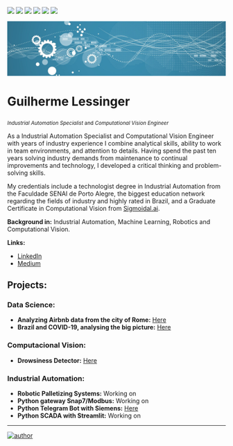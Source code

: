 [![](https://img.shields.io/badge/python-3.7+-blue.svg)](https://www.python.org/downloads/release/python-365/) ![](https://img.shields.io/badge/TiaPortal-14/15/17/20-blue) ![](https://img.shields.io/badge/OpenCV-4.0+-blue) ![](https://img.shields.io/badge/PLC-Siemens/Omron/Delta-blue) ![](https://img.shields.io/badge/IndustrialRobots-KUKA/FANUC/NACHI/ABB-blue) ![](https://img.shields.io/badge/Python-Snap7/Modbus-blue)
<p align="center">
  <img src="1681754598548.jpeg" >
</p>

# Guilherme Lessinger
<sub>*Industrial Automation Specialist* and *Computational Vision Engineer*</sub>

As a Industrial Automation Specialist and Computational Vision Engineer with years of industry experience I combine analytical skills, ability to work in team environments, and attention to details. Having spend the past ten years solving industry demands from maintenance to continual improvements and technology, I developed a critical thinking and problem-solving skills.

My credentials include a technologist degree in Industrial Automation from the Faculdade SENAI de Porto Alegre, the biggest education network regarding the fields of industry and highly rated in Brazil, and a Graduate Certificate in Computational Vision from [Sigmoidal.ai](https://sigmoidal.ai).

**Background in:** Industrial Automation, Machine Learning, Robotics and Computational Vision.

**Links:**

* [LinkedIn](https://www.linkedin.com/in/guilherme-lessinger/)
* [Medium](https://www.medium.com)

## Projects:

  ### Data Science: 
  * **Analyzing Airbnb data from the city of Rome:** [Here](https://bit.ly/4ha4YVK) 
  * **Brazil and COVID-19, analysing the big picture:** [Here](https://bit.ly/3DZ8bJN)

  ### Computacional Vision: 
  * **Drowsiness Detector:** [Here](http://bit.ly/3KaNTjp)

  ### Industrial Automation:
  * **Robotic Palletizing Systems:** Working on
  * **Python gateway Snap7/Modbus:** Working on
  * **Python Telegram Bot with Siemens:** [Here](http://bit.ly/3UwMPIr)
  * **Python SCADA with Streamlit:** Working on

---



[![author](https://img.shields.io/badge/author-lessinger-green)](https://www.linkedin.com/in/guilherme-lessinger/) 
